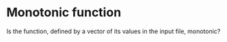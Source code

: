 # Monotonic function

Is the function, defined by a vector of its values in the input file, monotonic?